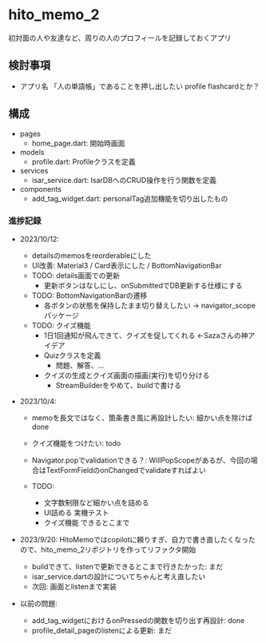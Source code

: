 # hito_memo_2

初対面の人や友達など、周りの人のプロフィールを記録しておくアプリ

## 検討事項
- アプリ名
  「人の単語帳」であることを押し出したい
  profile flashcardとか？

## 構成

- pages
  - home_page.dart: 開始時画面
- models
  - profile.dart: Profileクラスを定義
- services
  - isar_service.dart: IsarDBへのCRUD操作を行う関数を定義
- components
  - add_tag_widget.dart: personalTag追加機能を切り出したもの

### 進捗記録

- 2023/10/12:
  - detailsのmemosをreorderableにした
  - UI改善: Material3 / Card表示にした / BottomNavigationBar
  - TODO: details画面での更新
    - 更新ボタンはなしにし、onSubmittedでDB更新する仕様にする
  - TODO: BottomNavigationBarの遷移
    - 各ボタンの状態を保持したまま切り替えしたい → navigator_scope パッケージ
  - TODO: クイズ機能
    - 1日1回通知が飛んできて、クイズを促してくれる ←Sazaさんの神アイデア
    - Quizクラスを定義
      - 問題、解答、...
    - クイズの生成とクイズ画面の描画(実行)を切り分ける
      - StreamBuilderをやめて、buildで書ける

- 2023/10/4: 
  - memoを長文ではなく、箇条書き風に再設計したい: 細かい点を除けばdone
  - クイズ機能をつけたい: todo
  - Navigator.popでvalidationできる？: WillPopScopeがあるが、今回の場合はTextFormFieldのonChangedでvalidateすればよい

  - TODO:
    - 文字数制限など細かい点を詰める
    - UI詰める 実機テスト
    - クイズ機能 できるとこまで


- 2023/9/20: HitoMemoではcopilotに頼りすぎ、自力で書き直したくなったので、hito_memo_2リポジトリを作ってリファクタ開始
  - buildできて、listenで更新できるとこまで行きたかった: まだ
  - isar_service.dartの設計についてちゃんと考え直したい
  - 次回: 画面とlistenまで実装

- 以前の問題:
  - add_tag_widgetにおけるonPressedの関数を切り出す再設計: done
  - profile_detail_pageのlistenによる更新: まだ